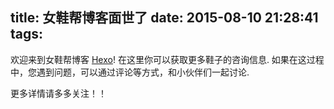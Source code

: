 title: 女鞋帮博客面世了
date: 2015-08-10 21:28:41
tags:
---
欢迎来到女鞋帮博客 [Hexo](http://ladyShoe.github.io/)! 在这里你可以获取更多鞋子的咨询信息. 如果在这过程中，您遇到问题，可以通过评论等方式，和小伙伴们一起讨论.

更多详情请多多关注！！
